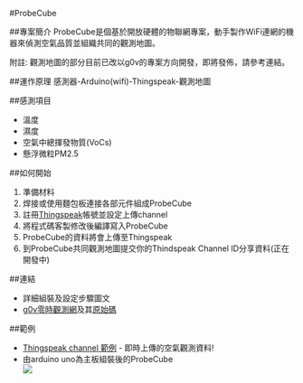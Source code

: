 #ProbeCube

##專案簡介
ProbeCube是個基於開放硬體的物聯網專案，動手製作WiFi連網的機器來偵測空氣品質並組織共同的觀測地圖。

附註: 觀測地圖的部分目前已改以g0v的專案方向開發，即將發佈，請參考連結。


##運作原理
感測器-Arduino(wifi)-Thingspeak-觀測地圖

##感測項目
* 溫度
* 濕度
* 空氣中總揮發物質(VoCs)
* 懸浮微粒PM2.5

##如何開始
1. 準備材料
2. 焊接或使用麵包板連接各部元件組成ProbeCube
3. 註冊[Thingspeak](https://thingspeak.com/)帳號並設定上傳channel
4. 將程式碼客製修改後編譯寫入ProbeCube
5. ProbeCube的資料將會上傳至Thingspeak
6. 到ProbeCube共同觀測地圖提交你的Thindspeak Channel ID分享資料(正在開發中)

##連結

* 詳細組裝及設定步驟圖文
* [g0v零時觀測網](http://www.3203.info/map.html)及其[原始碼](https://github.com/immortalmice/ThingSpeak-Visual-Map)

##範例
* [Thingspeak channel 範例](https://thingspeak.com/channels/26769) - 即時上傳的空氣觀測資料!
* 由arduino uno為主板組裝後的ProbeCube  
![](https://github.com/Lafudoci/ProbeCube/blob/master/pc_shield_demo.jpg)
